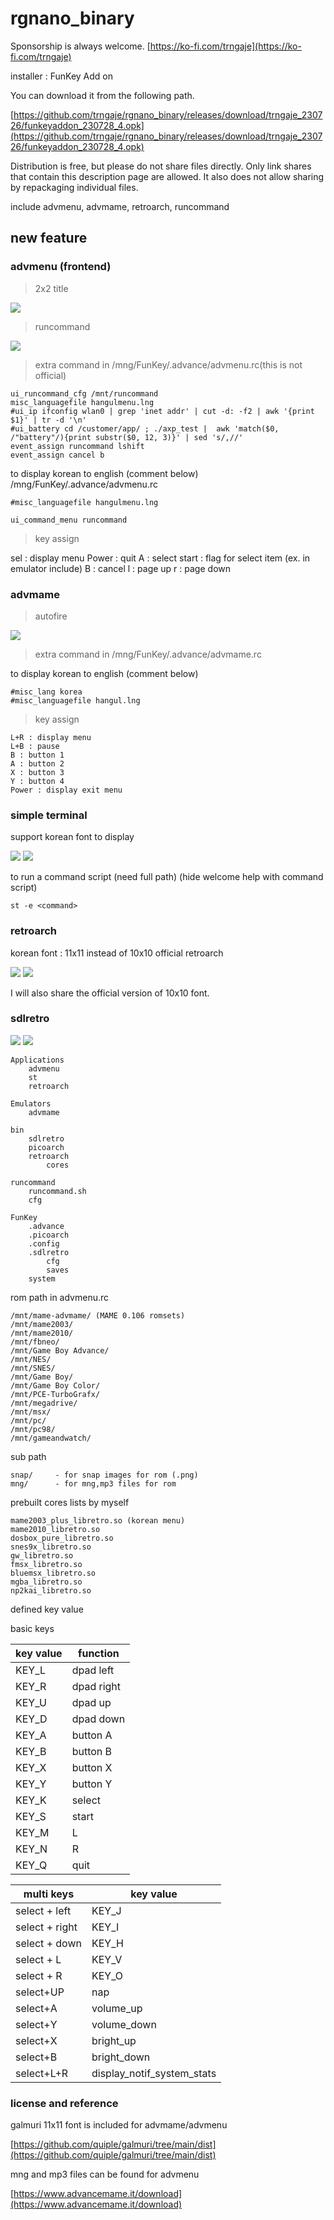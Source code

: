 # rgnano_binary

Sponsorship is always welcome.
[https://ko-fi.com/trngaje](https://ko-fi.com/trngaje)

installer : FunKey Add on

You can download it from the following path.

[https://github.com/trngaje/rgnano_binary/releases/download/trngaje_230726/funkeyaddon_230728_4.opk](https://github.com/trngaje/rgnano_binary/releases/download/trngaje_230726/funkeyaddon_230728_4.opk)

Distribution is free, but please do not share files directly.
Only link shares that contain this description page are allowed.
It also does not allow sharing by repackaging individual files.

include advmenu, advmame, retroarch, runcommand

## new feature

### advmenu (frontend)

> 2x2 title

![](images/advmenu_2x2.png)


> runcommand

![](images/advmenu_runcommand.png)

> extra command in /mng/FunKey/.advance/advmenu.rc(this is not official)

    ui_runcommand_cfg /mnt/runcommand
    misc_languagefile hangulmenu.lng
    #ui_ip ifconfig wlan0 | grep 'inet addr' | cut -d: -f2 | awk '{print $1}' | tr -d '\n'
    #ui_battery cd /customer/app/ ; ./axp_test |  awk 'match($0, /"battery"/){print substr($0, 12, 3)}' | sed 's/,//'
    event_assign runcommand lshift
    event_assign cancel b

to display korean to english (comment below)
    /mng/FunKey/.advance/advmenu.rc

    #misc_languagefile hangulmenu.lng    

    ui_command_menu runcommand

>key assign

sel : display menu
Power : quit
A : select
start : flag for select item (ex. in emulator include)
B : cancel
l : page up
r : page down

### advmame

> autofire

![](images/advmenu_autofire.png)

> extra command in   /mng/FunKey/.advance/advmame.rc

to display korean to english (comment below)

    #misc_lang korea
    #misc_languagefile hangul.lng


>key assign

    L+R : display menu
    L+B : pause
    B : button 1
    A : button 2
    X : button 3
    Y : button 4
    Power : display exit menu

### simple terminal

support korean font to display

![](images/st_help.png)
![](images/st_keyboard.png)

to run a command script (need full path)
(hide welcome help with command script)

    st -e <command>

### retroarch

korean font : 11x11 instead of 10x10 official retroarch

![](images/retroarch11x11.png)
![](images/retroarch11x11_2.png)

I will also share the official version of 10x10 font.

### sdlretro

![](images/sdlretro_menu.png)
![](images/sdlretro_list.png)

    Applications
    	advmenu
    	st
    	retroarch

    Emulators
    	advmame

    bin
    	sdlretro
    	picoarch
    	retroarch
    		cores

    runcommand
    	runcommand.sh
    	cfg

    FunKey
    	.advance
    	.picoarch
    	.config
    	.sdlretro
    		cfg
    		saves
        system


rom path in advmenu.rc

    /mnt/mame-advmame/ (MAME 0.106 romsets)
    /mnt/mame2003/
    /mnt/mame2010/
    /mnt/fbneo/
    /mnt/Game Boy Advance/
    /mnt/NES/
    /mnt/SNES/
    /mnt/Game Boy/
    /mnt/Game Boy Color/
    /mnt/PCE-TurboGrafx/
    /mnt/megadrive/
    /mnt/msx/
    /mnt/pc/
    /mnt/pc98/
    /mnt/gameandwatch/

sub path

    snap/     - for snap images for rom (.png)
    mng/      - for mng,mp3 files for rom

prebuilt cores lists by myself

    mame2003_plus_libretro.so (korean menu)
    mame2010_libretro.so
    dosbox_pure_libretro.so
    snes9x_libretro.so
    gw_libretro.so
    fmsx_libretro.so
    bluemsx_libretro.so
    mgba_libretro.so
    np2kai_libretro.so


defined key value

basic keys

key value | function
--------- | --------
KEY_L | dpad left
KEY_R | dpad right
KEY_U | dpad up
KEY_D | dpad down
KEY_A | button A
KEY_B | button B
KEY_X | button X
KEY_Y | button Y
KEY_K | select
KEY_S | start
KEY_M | L
KEY_N | R
KEY_Q | quit


multi keys| key value
----------| --------
select + left | KEY_J
select + right | KEY_I
select + down | KEY_H
select + L | KEY_V
select + R | KEY_O
select+UP  |  nap
select+A   |  volume_up
select+Y   |  volume_down
select+X   |  bright_up
select+B   |  bright_down
select+L+R |  display_notif_system_stats


### license and reference

galmuri 11x11 font is included for advmame/advmenu

[https://github.com/quiple/galmuri/tree/main/dist](https://github.com/quiple/galmuri/tree/main/dist)

mng and mp3 files can be found for advmenu

[https://www.advancemame.it/download](https://www.advancemame.it/download)
